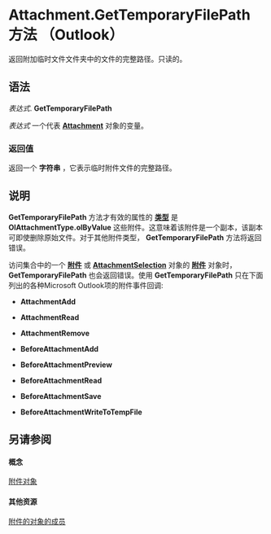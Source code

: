 
# Attachment.GetTemporaryFilePath 方法 （Outlook）

返回附加临时文件文件夹中的文件的完整路径。只读的。


## 语法

 _表达式_. **GetTemporaryFilePath**

 _表达式_ 一个代表 **[Attachment](3e11582b-ac90-0948-bc37-506570bb287b.md)** 对象的变量。


### 返回值

返回一个 **字符串** ，它表示临时附件文件的完整路径。


## 说明

 **GetTemporaryFilePath** 方法才有效的属性的 **[类型](5cf35c53-a8b7-26b5-2c3c-b1d3263ee1e7.md)** 是 **OlAttachmentType.olByValue** 这些附件。这意味着该附件是一个副本，该副本可即使删除原始文件。对于其他附件类型， **GetTemporaryFilePath** 方法将返回错误。

访问集合中的一个 **[附件](4cc96a5f-a822-8ad5-6f61-e996bee8ba22.md)** 或 **[AttachmentSelection](398cf106-a904-9048-e627-e47aaadf1105.md)** 对象的 **[附件](3e11582b-ac90-0948-bc37-506570bb287b.md)** 对象时， **GetTemporaryFilePath** 也会返回错误。使用 **GetTemporaryFilePath** 只在下面列出的各种Microsoft Outlook项的附件事件回调:


-  **AttachmentAdd**
    
-  **AttachmentRead**
    
-  **AttachmentRemove**
    
-  **BeforeAttachmentAdd**
    
-  **BeforeAttachmentPreview**
    
-  **BeforeAttachmentRead**
    
-  **BeforeAttachmentSave**
    
-  **BeforeAttachmentWriteToTempFile**
    



## 另请参阅


#### 概念


[附件对象](3e11582b-ac90-0948-bc37-506570bb287b.md)
#### 其他资源


[附件的对象的成员](f4870da5-c632-3d18-3038-b64b67777ecc.md)
